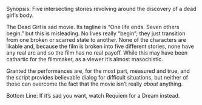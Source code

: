 Synopsis: Five intersecting stories revolving around the discovery of a dead girl’s body.

The Dead Girl is sad movie.  Its tagline is “One life ends.  Seven others begin.” but this is misleading.  No lives really “begin”; they just transition from one broken or scarred state to another.  None of the characters are likable and, because the film is broken into five different stories, none have any real arc and so the film has no real payoff.  While this may have been cathartic for the filmmaker, as a viewer it’s almost masochistic.

Granted the performances are, for the most part, measured and true, and the script provides believable dialog for difficult situations, but neither of these can overcome the fact that the movie isn’t really <em>about</em> anything.

Bottom Line: If it’s sad you want, watch Requiem for a Dream instead.